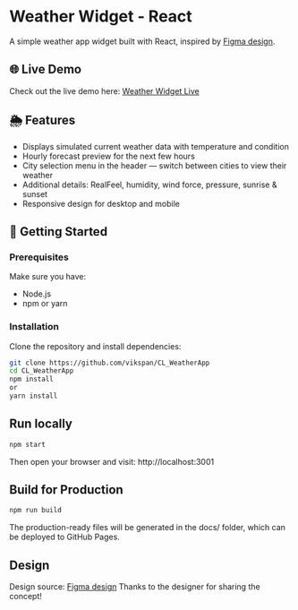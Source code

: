 # Weather Widget - React

A simple weather app widget built with React, inspired by [Figma design](https://www.figma.com/community/file/1075789736938367279/weather-app-widget).

## 🌐 Live Demo

Check out the live demo here: [Weather Widget Live](https://vikspan.github.io/CL_WeatherApp/)


## 🌦️ Features

- Displays simulated current weather data with temperature and condition
- Hourly forecast preview for the next few hours
- City selection menu in the header — switch between cities to view their weather
- Additional details: RealFeel, humidity, wind force, pressure, sunrise & sunset
- Responsive design for desktop and mobile

## 🚀 Getting Started

### Prerequisites
Make sure you have:
- Node.js
- npm or yarn

### Installation

Clone the repository and install dependencies:

```bash
git clone https://github.com/vikspan/CL_WeatherApp
cd CL_WeatherApp
npm install
or
yarn install
```

## Run locally

```bash
npm start
```

Then open your browser and visit: http://localhost:3001

## Build for Production

```bash
npm run build
```

The production-ready files will be generated in the docs/ folder, which can be deployed to GitHub Pages.

## Design 
Design source:  [Figma design](https://www.figma.com/community/file/1075789736938367279/weather-app-widget)
Thanks to the designer for sharing the concept!